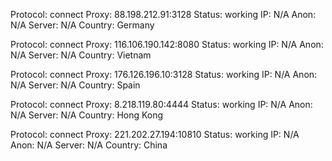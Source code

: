 Protocol: connect
Proxy: 88.198.212.91:3128
Status: working
IP: N/A
Anon: N/A
Server: N/A
Country: Germany

Protocol: connect
Proxy: 116.106.190.142:8080
Status: working
IP: N/A
Anon: N/A
Server: N/A
Country: Vietnam

Protocol: connect
Proxy: 176.126.196.10:3128
Status: working
IP: N/A
Anon: N/A
Server: N/A
Country: Spain

Protocol: connect
Proxy: 8.218.119.80:4444
Status: working
IP: N/A
Anon: N/A
Server: N/A
Country: Hong Kong

Protocol: connect
Proxy: 221.202.27.194:10810
Status: working
IP: N/A
Anon: N/A
Server: N/A
Country: China

